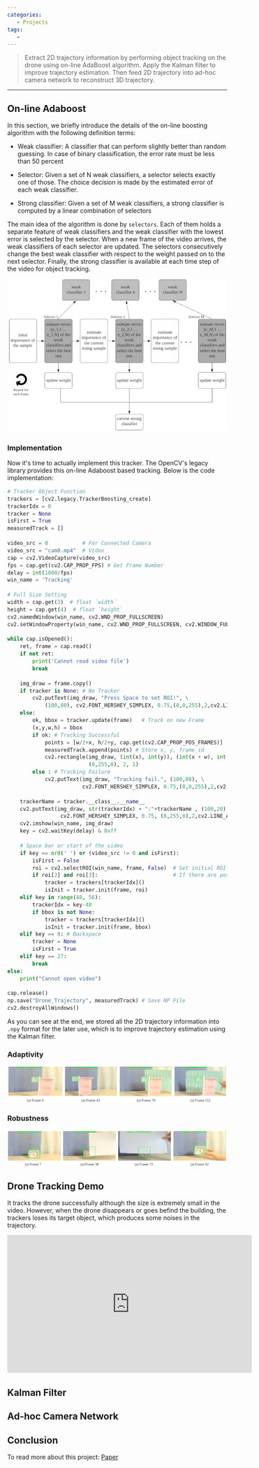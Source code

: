 ```yaml
---
categories: 
   - Projects
tags:
   - 
---
```

> Extract 2D trajectory information by performing object tracking on the drone using on-line AdaBoost algorithm. Apply the Kalman filter to improve trajectory estimation. Then feed 2D trajectory into ad-hoc camera network to reconstruct 3D trajectory.

- - - 


## On-line Adaboost
In this section, we briefly introduce the details of the on-line boosting algorithm with the following definition terms:
* Weak classifier: A classifier that can perform slightly better than random guessing. In
case of binary classification, the error rate must be less than 50 percent

* Selector: Given a set of N weak classifiers, a selector selects exactly one of those. The
choice decision is made by the estimated error of each weak classifier.

* Strong classifier: Given a set of M weak classifiers, a strong classifier is computed by a
linear combination of selectors

The main idea of the algorithm is done by ```selectors```. Each of them holds a separate feature
of weak classifiers and the weak classifier with the lowest error is selected by the selector. When
a new frame of the video arrives, the weak classifiers of each selector are updated. The selectors
consecutively change the best weak classifier with respect to the weight passed on to the next
selector. Finally, the strong classifier is available at each time step of the video for
object tracking.

![adaprinciple](https://raw.githubusercontent.com/yonghoson/yonghoson.github.io/master/images/adaprinciple.PNG)


### Implementation
Now it's time to actually implement this tracker. The OpenCV's legacy library provides this on-line Adaboost based tracking. Below is the code implementation:

```python
# Tracker Object Function
trackers = [cv2.legacy.TrackerBoosting_create]
trackerIdx = 0
tracker = None
isFirst = True
measuredTrack = []

video_src = 0           # For Connected Camera
video_src = "cam0.mp4"  # Video
cap = cv2.VideoCapture(video_src)
fps = cap.get(cv2.CAP_PROP_FPS) # Get Frame Number
delay = int(1000/fps)
win_name = 'Tracking'

# Full Size Setting
width = cap.get(3)  # float `width`
height = cap.get(4)  # float `height`
cv2.namedWindow(win_name, cv2.WND_PROP_FULLSCREEN)
cv2.setWindowProperty(win_name, cv2.WND_PROP_FULLSCREEN, cv2.WINDOW_FULLSCREEN)

while cap.isOpened():
    ret, frame = cap.read()
    if not ret:
        print('Cannot read video file')
        break

    img_draw = frame.copy()
    if tracker is None: # No Tracker
        cv2.putText(img_draw, "Press Space to set ROI!", \
            (100,80), cv2.FONT_HERSHEY_SIMPLEX, 0.75,(0,0,255),2,cv2.LINE_AA)
    else:
        ok, bbox = tracker.update(frame)   # Track on new Frame
        (x,y,w,h) = bbox
        if ok: # Tracking Successful
            points = [w/2+x, h/2+y, cap.get(cv2.CAP_PROP_POS_FRAMES)]
            measuredTrack.append(points) # Store x, y, frame_id
            cv2.rectangle(img_draw, (int(x), int(y)), (int(x + w), int(y + h)), \
                          (0,255,0), 2, 1)
        else : # Tracking Failure
            cv2.putText(img_draw, "Tracking fail.", (100,80), \
                        cv2.FONT_HERSHEY_SIMPLEX, 0.75,(0,0,255),2,cv2.LINE_AA)

    trackerName = tracker.__class__.__name__
    cv2.putText(img_draw, str(trackerIdx) + ":"+trackerName , (100,20), \
                 cv2.FONT_HERSHEY_SIMPLEX, 0.75, (0,255,0),2,cv2.LINE_AA)
    cv2.imshow(win_name, img_draw)
    key = cv2.waitKey(delay) & 0xff

    # Space bar or start of the video
    if key == ord(' ') or (video_src != 0 and isFirst):
        isFirst = False
        roi = cv2.selectROI(win_name, frame, False)  # Set initial ROI
        if roi[2] and roi[3]:                        # If there are position values
            tracker = trackers[trackerIdx]()
            isInit = tracker.init(frame, roi)
    elif key in range(48, 56):
        trackerIdx = key-48
        if bbox is not None:
            tracker = trackers[trackerIdx]()
            isInit = tracker.init(frame, bbox)
    elif key == 8: # Backspace
        tracker = None
        isFirst = True
    elif key == 27:
        break
else:
    print("Cannot open video")

cap.release()
np.save("Drone_Trajectory", measuredTrack) # Save NP File
cv2.destroyAllWindows()
```
As you can see at the end, we stored all the 2D trajectory information into ```.npy``` format for the later use, which is to improve trajectory estimation using the Kalman filter.

### Adaptivity


![adaptivity](https://raw.githubusercontent.com/yonghoson/yonghoson.github.io/master/images/adaptivity.PNG)


### Robustness


![robustness](https://raw.githubusercontent.com/yonghoson/yonghoson.github.io/master/images/robustness.PNG)


## Drone Tracking Demo
It tracks the drone successfully although the size is extremely small in the video. However, when the drone disappears or goes befind the building, the trackers loses its target object, which produces some noises in the trajectory.

<iframe width="560"
        height="315"
        src="https://www.youtube.com/embed/JjipDVfWmAE"
        frameborder="0"
        allow="autoplay; encrypted-media"
        allowfullscreen></iframe>


## Kalman Filter



## Ad-hoc Camera Network



## Conclusion


To read more about this project: [Paper](/res/327report.pdf)





